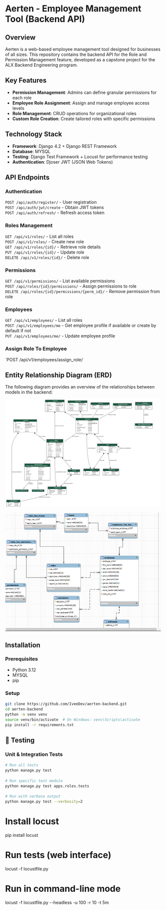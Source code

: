 # Aerten - Employee Management Tool (Backend API)

## Overview

Aerten is a web-based employee management tool designed for businesses of all sizes. This repository contains the backend API for the Role and Permission Management feature, developed as a capstone project for the ALX Backend Engineering program.

## Key Features

- **Permission Management**: Admins can define granular permissions for each role
- **Employee Role Assignment**: Assign and manage employee access levels
- **Role Management**: CRUD operations for organizational roles
- **Custom Role Creation**: Create tailored roles with specific permissions

## Technology Stack

- **Framework**: Django 4.2 + Django REST Framework
- **Database**: MYSQL
- **Testing**: Django Test Framework + Locust for performance testing
- **Authentication**: Djoser JWT (JSON Web Tokens)
<!-- - **Deployment**: Docker-ready configuration -->

## API Endpoints

### Authentication

`POST /api/auth/register/` - User registration  
`POST /api/auth/jwt/create` - Obtain JWT tokens  
`POST /api/auth/refresh/` - Refresh access token

### Roles Management

`GET /api/v1/roles/` - List all roles  
`POST /api/v1/roles/` - Create new role  
`GET /api/v1/roles/{id}/` - Retrieve role details  
`PUT /api/v1/roles/{id}/` - Update role  
`DELETE /api/v1/roles/{id}/` - Delete role

### Permissions

`GET /api/v1/permissions/` - List available permissions  
`POST /api/roles/{id}/permissions/` - Assign permissions to role  
`DELETE /api/roles/{id}/permissions/{perm_id}/` - Remove permission from role

### Employees

`GET /api/v1/employees/` - List all roles  
`POST /api/v1/employees/me` - Get employee profile if available or create by default if not  
`PUT /api/v1/employees/me/` - Update employee profile

### Assign Role To Employee

`POST /api/v1/employees/assign_role/

## Entity Relationship Diagram (ERD)

The following diagram provides an overview of the relationships between models in the backend:

![Entity Relationship Diagram](assets/erd.png)

![Entity Relationship Diagram MYSQLworkbench](assets/Erd-mysql-wb.png)

## Installation

### Prerequisites

- Python 3.12
- MYSQL
- pip

### Setup

```bash
git clone https://github.com/IveeDev/aerten-backend.git
cd aerten-backend
python -m venv venv
source venv/bin/activate  # On Windows: venv\Scripts\activate
pip install -r requirements.txt
```

## 🧪 Testing

### Unit & Integration Tests

```bash
# Run all tests
python manage.py test

# Run specific test module
python manage.py test apps.roles.tests

# Run with verbose output
python manage.py test --verbosity=2
```

# Install locust

pip install locust

# Run tests (web interface)

locust -f locustfile.py

# Run in command-line mode

locust -f locustfile.py --headless -u 100 -r 10 -t 5m
